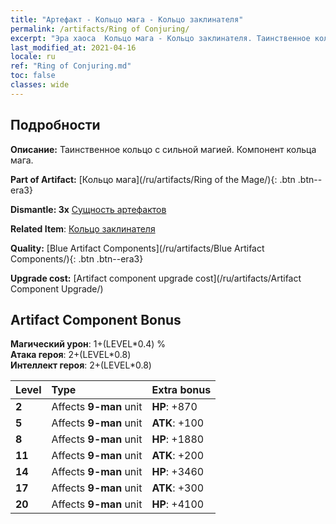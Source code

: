 ```yaml
---
title: "Артефакт - Кольцо мага - Кольцо заклинателя"
permalink: /artifacts/Ring of Conjuring/
excerpt: "Эра хаоса  Кольцо мага - Кольцо заклинателя. Таинственное кольцо с сильной магией. Компонент кольца мага."
last_modified_at: 2021-04-16
locale: ru
ref: "Ring of Conjuring.md"
toc: false
classes: wide
---
```




## Подробности

 **Описание:** Таинственное кольцо с сильной магией. Компонент кольца мага.

 **Part of Artifact:** [Кольцо мага](/ru/artifacts/Ring of the Mage/){: .btn .btn--era3}

 **Dismantle: 3x** [Сущность артефактов](/ru/Items/con_905/)

 **Related Item**: [Кольцо заклинателя](/ru/Items/art_116/)

 **Quality:** [Blue Artifact Components](/ru/artifacts/Blue Artifact Components/){: .btn .btn--era3}

 **Upgrade cost:** [Artifact component upgrade cost](/ru/artifacts/Artifact Component Upgrade/)

## Artifact Component Bonus

  **Магический урон**: 1+(LEVEL\*0.4) %<br/>**Атака героя**: 2+(LEVEL\*0.8)<br/>**Интеллект героя**: 2+(LEVEL\*0.8)

  |  Level  | Type |    Extra bonus  | 
  |:--------|:-----|:----------------| 
  | **2** | Affects **9-man** unit | **HP**: +870 | 
  | **5** | Affects **9-man** unit | **ATK**: +100 | 
  | **8** | Affects **9-man** unit | **HP**: +1880 | 
  | **11** | Affects **9-man** unit | **ATK**: +200 | 
  | **14** | Affects **9-man** unit | **HP**: +3460 | 
  | **17** | Affects **9-man** unit | **ATK**: +300 | 
  | **20** | Affects **9-man** unit | **HP**: +4100 | 

